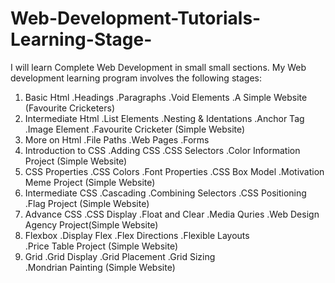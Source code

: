 # Web-Development-Tutorials-Learning-Stage-
I will learn Complete Web Development in small small sections.
My Web development learning program involves the following stages:
1. Basic Html
   .Headings
   .Paragraphs
   .Void Elements
   .A Simple Website (Favourite Cricketers)
3. Intermediate Html
    .List Elements
    .Nesting & Identations
    .Anchor Tag
    .Image Element
   .Favourite Cricketer (Simple Website)
4. More on Html
    .File Paths
    .Web Pages
    .Forms
5. Introduction to CSS
    .Adding CSS
    .CSS Selectors
    .Color Information Project (Simple Website)
6. CSS Properties
    .CSS Colors
    .Font Properties
    .CSS Box Model
    .Motivation Meme Project (Simple Website)
7. Intermediate CSS
    .Cascading
    .Combining Selectors
    .CSS Positioning
    .Flag Project (Simple Website)
8. Advance CSS
    .CSS Display
    .Float and Clear
    .Media Quries
    .Web Design Agency Project(Simple Website)
9. Flexbox
    .Display Flex
    .Flex Directions
    .Flexible Layouts     
    .Price Table Project (Simple Website)
10. Grid
    .Grid Display
    .Grid Placement
    .Grid Sizing   
    .Mondrian Painting (Simple Website)
    
   
   

